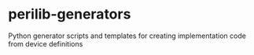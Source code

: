 # perilib-generators
Python generator scripts and templates for creating implementation code from device definitions
